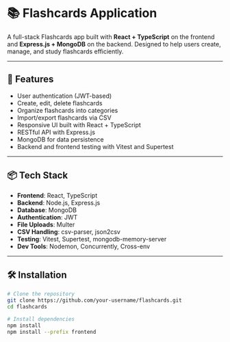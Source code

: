 # 📚 Flashcards Application

A full-stack Flashcards app built with **React + TypeScript** on the frontend and **Express.js + MongoDB** on the backend. Designed to help users create, manage, and study flashcards efficiently.

---

## 🚀 Features

- User authentication (JWT-based)
- Create, edit, delete flashcards
- Organize flashcards into categories
- Import/export flashcards via CSV
- Responsive UI built with React + TypeScript
- RESTful API with Express.js
- MongoDB for data persistence
- Backend and frontend testing with Vitest and Supertest
---

## 📦 Tech Stack

- **Frontend**: React, TypeScript
- **Backend**: Node.js, Express.js
- **Database**: MongoDB
- **Authentication**: JWT
- **File Uploads**: Multer
- **CSV Handling**: csv-parser, json2csv
- **Testing**: Vitest, Supertest, mongodb-memory-server
- **Dev Tools**: Nodemon, Concurrently, Cross-env

---

## 🛠️ Installation

```bash
# Clone the repository
git clone https://github.com/your-username/flashcards.git
cd flashcards

# Install dependencies
npm install
npm install --prefix frontend

